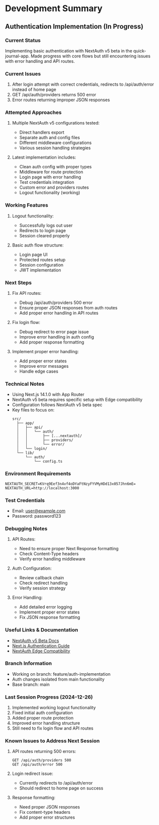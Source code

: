 # Development Summary

## Authentication Implementation (In Progress)

### Current Status
Implementing basic authentication with NextAuth v5 beta in the quick-journal-app. Made progress with core flows but still encountering issues with error handling and API routes.

### Current Issues
1. After login attempt with correct credentials, redirects to /api/auth/error instead of home page
2. GET /api/auth/providers returns 500 error
3. Error routes returning improper JSON responses

### Attempted Approaches
1. Multiple NextAuth v5 configurations tested:
   - Direct handlers export
   - Separate auth and config files
   - Different middleware configurations
   - Various session handling strategies

2. Latest implementation includes:
   - Clean auth config with proper types
   - Middleware for route protection
   - Login page with error handling
   - Test credentials integration
   - Custom error and providers routes
   - Logout functionality (working)

### Working Features
1. Logout functionality:
   - Successfully logs out user
   - Redirects to login page
   - Session cleared properly

2. Basic auth flow structure:
   - Login page UI
   - Protected routes setup
   - Session configuration
   - JWT implementation

### Next Steps
1. Fix API routes:
   - Debug /api/auth/providers 500 error
   - Ensure proper JSON responses from auth routes
   - Add proper error handling in API routes

2. Fix login flow:
   - Debug redirect to error page issue
   - Improve error handling in auth config
   - Add proper response formatting

3. Implement proper error handling:
   - Add proper error states
   - Improve error messages
   - Handle edge cases

### Technical Notes
- Using Next.js 14.1.0 with App Router
- NextAuth v5 beta requires specific setup with Edge compatibility
- Configuration follows NextAuth v5 beta spec
- Key files to focus on:
  ```
  src/
    ├── app/
    │   ├── api/
    │   │   └── auth/
    │   │       ├── [...nextauth]/
    │   │       ├── providers/
    │   │       └── error/
    │   └── login/
    └── lib/
        └── auth/
            └── config.ts
  ```

### Environment Requirements
```env
NEXTAUTH_SECRET=KVrq9Eef3n4vf4oDYaFtNzyFYVMyHDd13x057Jhn6mE=
NEXTAUTH_URL=http://localhost:3000
```

### Test Credentials
- Email: user@example.com
- Password: password123

### Debugging Notes
1. API Routes:
   - Need to ensure proper Next Response formatting
   - Check Content-Type headers
   - Verify error handling middleware

2. Auth Configuration:
   - Review callback chain
   - Check redirect handling
   - Verify session strategy

3. Error Handling:
   - Add detailed error logging
   - Implement proper error states
   - Fix JSON response formatting

### Useful Links & Documentation
- [NextAuth v5 Beta Docs](https://authjs.dev/)
- [Next.js Authentication Guide](https://nextjs.org/docs/pages/building-your-application/authentication)
- [NextAuth Edge Compatibility](https://authjs.dev/guides/upgrade-to-v5)

### Branch Information
- Working on branch: feature/auth-implementation
- Auth changes isolated from main functionality
- Base branch: main

### Last Session Progress (2024-12-26)
1. Implemented working logout functionality
2. Fixed initial auth configuration
3. Added proper route protection
4. Improved error handling structure
5. Still need to fix login flow and API routes

### Known Issues to Address Next Session
1. API routes returning 500 errors:
   ```
   GET /api/auth/providers 500
   GET /api/auth/error 500
   ```
2. Login redirect issue:
   - Currently redirects to /api/auth/error
   - Should redirect to home page on success

3. Response formatting:
   - Need proper JSON responses
   - Fix content-type headers
   - Add proper error structures